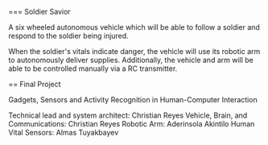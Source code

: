 ===
Soldier Savior

A six wheeled autonomous vehicle which will be able to follow a soldier and respond to the soldier being injured. 

When the soldier's vitals indicate danger, the vehicle will use its robotic arm to autonomously deliver supplies. Additionally, the vehicle and arm will be able to be controlled manually via a RC transmitter.

==
Final Project

Gadgets, Sensors and Activity Recognition in Human-Computer Interaction

Technical lead and system architect: Christian Reyes
Vehicle, Brain, and Communications: Christian Reyes
Robotic Arm: Aderinsola Akintilo
Human Vital Sensors: Almas Tuyakbayev
